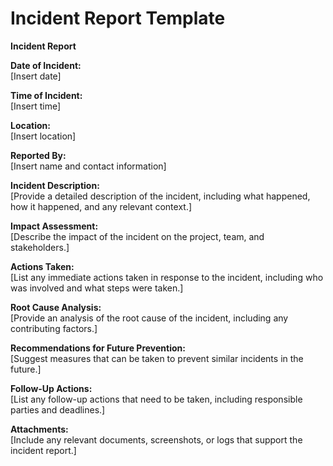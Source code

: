# Incident Report Template

**Incident Report**

**Date of Incident:**  
[Insert date]

**Time of Incident:**  
[Insert time]

**Location:**  
[Insert location]

**Reported By:**  
[Insert name and contact information]

**Incident Description:**  
[Provide a detailed description of the incident, including what happened, how it happened, and any relevant context.]

**Impact Assessment:**  
[Describe the impact of the incident on the project, team, and stakeholders.]

**Actions Taken:**  
[List any immediate actions taken in response to the incident, including who was involved and what steps were taken.]

**Root Cause Analysis:**  
[Provide an analysis of the root cause of the incident, including any contributing factors.]

**Recommendations for Future Prevention:**  
[Suggest measures that can be taken to prevent similar incidents in the future.]

**Follow-Up Actions:**  
[List any follow-up actions that need to be taken, including responsible parties and deadlines.]

**Attachments:**  
[Include any relevant documents, screenshots, or logs that support the incident report.]